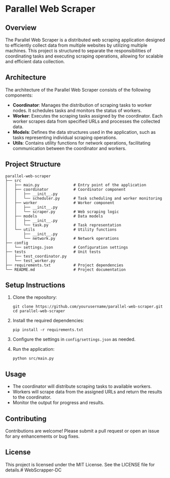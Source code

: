 # Parallel Web Scraper

## Overview
The Parallel Web Scraper is a distributed web scraping application designed to efficiently collect data from multiple websites by utilizing multiple machines. This project is structured to separate the responsibilities of coordinating tasks and executing scraping operations, allowing for scalable and efficient data collection.

## Architecture
The architecture of the Parallel Web Scraper consists of the following components:

- **Coordinator**: Manages the distribution of scraping tasks to worker nodes. It schedules tasks and monitors the status of workers.
- **Worker**: Executes the scraping tasks assigned by the coordinator. Each worker scrapes data from specified URLs and processes the collected data.
- **Models**: Defines the data structures used in the application, such as tasks representing individual scraping operations.
- **Utils**: Contains utility functions for network operations, facilitating communication between the coordinator and workers.

## Project Structure
```
parallel-web-scraper
├── src
│   ├── main.py               # Entry point of the application
│   ├── coordinator           # Coordinator component
│   │   ├── __init__.py
│   │   └── scheduler.py      # Task scheduling and worker monitoring
│   ├── worker                # Worker component
│   │   ├── __init__.py
│   │   └── scraper.py        # Web scraping logic
│   ├── models                # Data models
│   │   ├── __init__.py
│   │   └── task.py           # Task representation
│   └── utils                 # Utility functions
│       ├── __init__.py
│       └── network.py        # Network operations
├── config
│   └── settings.json         # Configuration settings
├── tests                     # Unit tests
│   ├── test_coordinator.py
│   └── test_worker.py
├── requirements.txt          # Project dependencies
└── README.md                 # Project documentation
```

## Setup Instructions
1. Clone the repository:
   ```
   git clone https://github.com/yourusername/parallel-web-scraper.git
   cd parallel-web-scraper
   ```

2. Install the required dependencies:
   ```
   pip install -r requirements.txt
   ```

3. Configure the settings in `config/settings.json` as needed.

4. Run the application:
   ```
   python src/main.py
   ```

## Usage
- The coordinator will distribute scraping tasks to available workers.
- Workers will scrape data from the assigned URLs and return the results to the coordinator.
- Monitor the output for progress and results.

## Contributing
Contributions are welcome! Please submit a pull request or open an issue for any enhancements or bug fixes.

## License
This project is licensed under the MIT License. See the LICENSE file for details.# WebScrapper-DC
